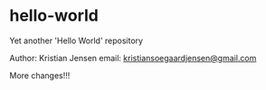 # hello-world
Yet another 'Hello World' repository

Author: Kristian Jensen
email: kristiansoegaardjensen@gmail.com

More changes!!!